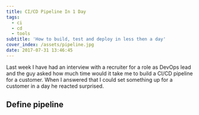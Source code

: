 ```yaml
---
title: CI/CD Pipeline In 1 Day
tags:
  - ci
  - cd
  - tools
subtitle: 'How to build, test and deploy in less then a day'
cover_index: /assets/pipeline.jpg
date: 2017-07-31 13:46:45
---
```


Last week I have had an interview with a recruiter for a role as DevOps lead and the guy asked how much time would it take me to build a CI/CD pipeline for a customer. When I answered that I could set something up for a customer in a day he reacted surprised. 

## Define pipeline
